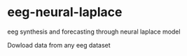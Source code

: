 # eeg-neural-laplace
eeg synthesis and forecasting through neural laplace model

Dowload data from any eeg dataset 
